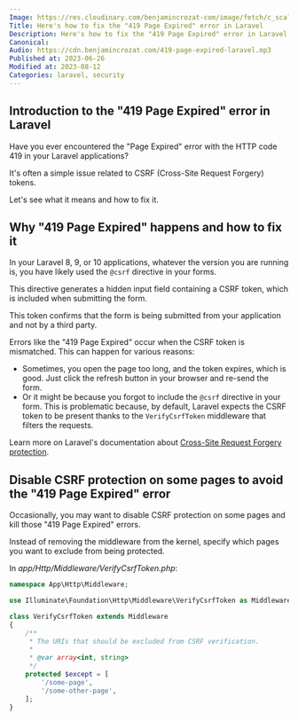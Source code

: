 ```yaml
---
Image: https://res.cloudinary.com/benjamincrozat-com/image/fetch/c_scale,f_webp,q_auto,w_1200/https://life-long-bunny.fra1.digitaloceanspaces.com/media-library/production/40/Data_security_24_bxnctl.png
Title: Here's how to fix the "419 Page Expired" error in Laravel
Description: Here's how to fix the "419 Page Expired" error in Laravel and learn exactly why it happens.
Canonical: 
Audio: https://cdn.benjamincrozat.com/419-page-expired-laravel.mp3
Published at: 2023-06-26
Modified at: 2023-08-12
Categories: laravel, security
---
```


## Introduction to the "419 Page Expired" error in Laravel

Have you ever encountered the "Page Expired" error with the HTTP code 419 in your Laravel applications?

It's often a simple issue related to CSRF (Cross-Site Request Forgery) tokens.

Let's see what it means and how to fix it.

##  Why "419 Page Expired" happens and how to fix it

In your Laravel 8, 9, or 10 applications, whatever the version you are running is, you have likely used the `@csrf` directive in your forms.

This directive generates a hidden input field containing a CSRF token, which is included when submitting the form.

This token confirms that the form is being submitted from your application and not by a third party.

Errors like the "419 Page Expired" occur when the CSRF token is mismatched. This can happen for various reasons:

- Sometimes, you open the page too long, and the token expires, which is good. Just click the refresh button in your browser and re-send the form.
- Or it might be because you forgot to include the `@csrf` directive in your form. This is problematic because, by default, Laravel expects the CSRF token to be present thanks to the `VerifyCsrfToken` middleware that filters the requests.

Learn more on Laravel's documentation about [Cross-Site Request Forgery protection](https://laravel.com/docs/10.x/csrf).

## Disable CSRF protection on some pages to avoid the "419 Page Expired" error

Occasionally, you may want to disable CSRF protection on some pages and kill those "419 Page Expired" errors.

Instead of removing the middleware from the kernel, specify which pages you want to exclude from being protected.

In *app/Http/Middleware/VerifyCsrfToken.php*:

```php
namespace App\Http\Middleware;

use Illuminate\Foundation\Http\Middleware\VerifyCsrfToken as Middleware;

class VerifyCsrfToken extends Middleware
{
    /**
     * The URIs that should be excluded from CSRF verification.
     *
     * @var array<int, string>
     */
    protected $except = [
        '/some-page',
        '/some-other-page',
    ];
}
```
